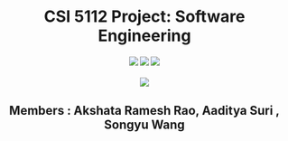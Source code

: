 <h1 align="center">CSI 5112 Project: Software Engineering</h1>

<div align="center">
  <h4>
    <a href="https://github.com/AadityaOfficial/CSI5112-Project/stargazers"><img src="https://img.shields.io/github/stars/AadityaOfficial/CSI5112-Project.svg?style=plasticr"/></a>
    <a href="https://github.com/AadityaOfficial/CSI5112-Project/commits/master"><img src="https://img.shields.io/github/last-commit/AadityaOfficial/CSI5112-Project.svg?style=plasticr"/></a>
        <a href="https://github.com/AadityaOfficial/CSI5112-Project/commits/master"><img src="https://img.shields.io/github/commit-activity/y/AadityaOfficial/CSI5112-Project.svg?style=plasticr"/></a>

  </h4>
</div>

<div align="center">
<a href="https://github.com/AadityaOfficial/CSI5112-Project/graphs/contributors">
  <img src="https://contrib.rocks/image?repo=AadityaOfficial/CSI5112-Project" />
</a> </div>

<h2 align="center">Members : Akshata Ramesh Rao, Aaditya Suri , Songyu Wang
